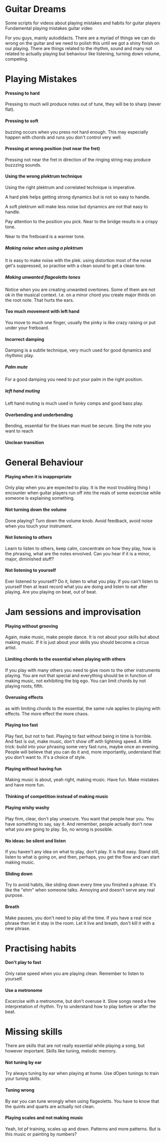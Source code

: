 # Guitar Dreams

Some scripts for videos about playing mistakes and habits for guitar players
Fundamental playing mistakes guitar video

For you guys, mainly autodidacts. There are a myriad of things we can do wrong on the
guitar and we need to polish this until we got a shiny finish on our playing.
There are things related to the rhythm, sound and many not related to actually
playing but behaviour like listening, turning down volume, competing.


# Playing Mistakes

#### Pressing to hard

Pressing to much will produce notes out of tune, they will be to sharp (never flat).

#### Pressing to soft
buzzing occurs when you press not hard enough. This may especially happen with
chords and runs you don't control very well.


#### Pressing at wrong position (not near the fret)
Pressing not near the fret in direction of the ringing string may produce buzzzing sounds.

#### Using the wrong plektrum technique

Using the right plektrum and correlated technique is imperative.

A hard plek helps getting strong dynamics but is not so easy to handle.

A soft plektrum will make less noise but dynamics are not that easy to handle.

Pay attention to the position you pick. Near to the bridge results in a crispy tone.

Near to the fretboard is a warmer tone.

##### Making noise when using a plektrum

It is easy to make noise with the plek. using distortion most of the noise get's suppressed,
so practise with a clean sound to get a clean tone.


##### Making unwanted flageoletts tones

Notice when you are creating unwanted overtones. Some of them are not ok in the musical
context. I.e. on a minor chord you create major thirds on the root note. That hurts the ears.


#### Too much movement with left hand

You move to much one finger, usually the pinky is like crazy raising or
put under your fretboard.

#### Incorrect damping

Damping is a subtle technique, very much used for good dynamics and rhythmic play.

##### Palm mute

For a good damping you need to put your palm in the right position.

##### left hand muting

Left hand muting is much used in funky comps and good bass play.

#### Overbending and underbending

Bending, essential for the blues man must be secure. Sing the note you want to reach

#### Unclean transition

# General Behaviour

#### Playing when it is inappropriate
Only play when you are expected to play. It is the most troubling thing
I encounter when guitar players run off into the reals of some excercise while someone
is explaining something.

#### Not turning down the volume
Done playing? Turn down the volume knob. Avoid feedback, avoid noise when you touch
your instrument.

#### Not listening to others

Learn to listen to others, keep calm, concentrate on how they play, how is the phrasing,
what are the notes envolved.
Can you hear if it is a minor, major, diminished stuff?

#### Not listening to yourself
Ever listened to yourself? Do it, listen to what you play. If you can't listen to
yourself then at least record what
you are doing and listen to eat after playing. Are you playing on beat, out of beat.

# Jam sessions and improvisation

#### Playing without grooving

Again, make music, make people dance. It is not about your skills but about making music.
If it is just about your skills
you should become a circus artist.

#### Limiting chords to the essential when playing with others

If you play with many others you need to give room to the other instruments playing.
You are not that special and everything should be in function of making music, not
exhibiting the big ego.
You can limit chords by not playing roots, fifth. 

#### Overusing effects
as with limiting chords to the essential, the same rule applies to playing with effects.
The more effect the more chaos.

#### Playing too fast

Play fast, but not to fast. Playing to fast without being in time is horrible.
And fast is out, make music, don't show off with lightning speed. A little trick:
build into your phrasing some very fast runs, maybe once an evening. People will believe that
you can do it and, more importantly, understand that you don't want to. It's a choice of style.

#### Playing without having fun

Making music is about, yeah right, making music. Have fun. Make mistakes and have more fun.

#### Thinking of competition instead of making music


#### Playing wishy washy

Play firm, clear, don't play unsecure. You want that people hear you.
You have something to say, say it. And remember, people actually don't now what you are going
to play. So, no wrong is possible.

#### No ideas: be silent and listen

If you haven't any idea on what to play, don't play. It is that easy. Stand still,
listen to what is going on, and then, perhaps, you get the flow and can start making music.

#### Sliding down
Try to avoid habits, like sliding down every time you finished a phrase.
It's like the "ehm" when someone talks. Annoying and doesn't serve any real purpose.

#### Breath

Make pauses, you don't need to play all the time. If you have a real nice phrase
then let it stay in the room. Let it live and breath, don't kill it with a new phrase.

# Practising habits

#### Don't play to fast
Only raise speed when you are playing clean. Remember to listen to yourself.

#### Use a metronome

Excercise with a metronome, but don't overuse it. Slow songs need a free
interpretation of rhythm. Try to understand how to play before or after the beat.


# Missing skills

There are skills that are not really essential while playing a song, but however important.
Skills like tuning, melodic memory.

#### Not tuning by ear

Try always tuning by ear when playing at home. Use dOpen tunings to train your tuning skills.

#### Tuning wrong

By ear you can tune wrongly when using flageoletts. You have to know that the quints and quarts are actually not clean.


#### Playing scales and not making music

Yeah, lot pf training, scales up and down. Patterns and more patterns. But is this music or painting by numbers?



